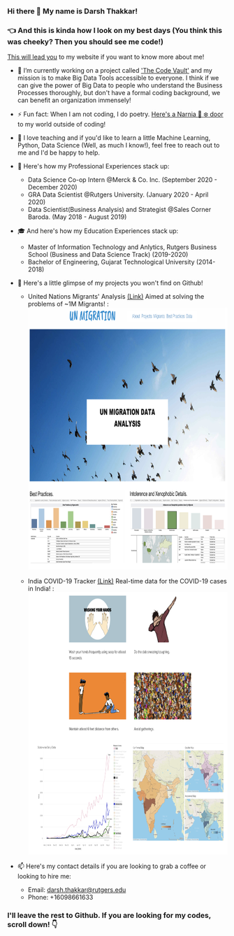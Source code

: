 ### Hi there 👋 My name is Darsh Thakkar!

### :point_left: And this is kinda how I look on my best days (You think this was cheeky? Then you should see me code!)

[This will lead you](https://www.darshth.com) to my website if you want to know more about me!

- 🔭 I’m currently working on a project called ['The Code Vault'](https://www.darshth.com/the-code-vault) and my mission is to make Big Data Tools accessible to everyone. I think if we can give the power of Big Data to people who understand the Business Processes thoroughly, but don't have a formal coding background, we can benefit an organization immensely!

- ⚡ Fun fact: When I am not coding, I do poetry. [Here's a Narnia :door: :snowflake: door](https://www.darshth.com/interests) to my world outside of coding! 

- 👯 I love teaching and if you'd like to learn a little Machine Learning, Python, Data Science (Well, as much I know!), feel free to reach out to me and I'd be happy to help.

- :necktie: Here's how my Professional Experiences stack up:
  - Data Science Co-op Intern @Merck & Co. Inc. (September 2020 - December 2020)
  - GRA Data Scientist @Rutgers University. (January 2020 - April 2020)
  - Data Scientist(Business Analysis) and Strategist @Sales Corner Baroda. (May 2018 - August 2019)

- :mortar_board: And here's how my Education Experiences stack up:
  - Master of Information Technology and Anlytics, Rutgers Business School (Business and Data Science Track) (2019-2020)
  - Bachelor of Engineering, Gujarat Technological University (2014-2018)

- :mega: Here's a little glimpse of my projects you won't find on Github!

  - United Nations Migrants' Analysis [(Link)](http://cimicapp.rutgers.edu/darsh/UN/) Aimed at solving the problems of ~1M Migrants! : 
    <img src="https://github.com/darshth/darshth/blob/main/Screen%20Shot%202021-02-17%20at%202.32.02%20PM.png" width="800" height="600" /> 
    
  - India COVID-19 Tracker [(Link)](https://public.tableau.com/profile/darsh.thakkar#!/vizhome/IndiaAnalysisPrototype/State-wiseDailyData) Real-time data for the COVID-19 cases in India! :
    <img src="https://github.com/darshth/darshth/blob/main/Screen%20Shot%202021-02-17%20at%202.32.21%20PM.png" width="800" height="600" />

- 📫 Here's my contact details if you are looking to grab a coffee or looking to hire me:
  - Email: darsh.thakkar@rutgers.edu
  - Phone: +16098661633

### I'll leave the rest to Github. If you are looking for my codes, scroll down! :point_down:

<!--
**darshth/darshth** is a ✨ _special_ ✨ repository because its `README.md` (this file) appears on your GitHub profile.

Here are some ideas to get you started:

- 🔭 I’m currently working on ...
- 🌱 I’m currently learning ...
- 👯 I’m looking to collaborate on ...
- 🤔 I’m looking for help with ...
- 💬 Ask me about ...
- 📫 How to reach me: ...
- 😄 Pronouns: ...
- ⚡ Fun fact: ...
-->
